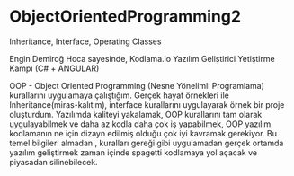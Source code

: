 # ObjectOrientedProgramming2
Inheritance, Interface, Operating Classes

Engin Demiroğ Hoca sayesinde, Kodlama.io Yazılım Geliştirici Yetiştirme Kampı (C# + ANGULAR)

OOP - Object Oriented Programming (Nesne Yönelimli Programlama) kurallarını uygulamaya çalıştığım.
Gerçek hayat örnekleri ile Inheritance(miras-kalıtım), interface kurallarını uygulayarak örnek bir proje oluşturdum.
Yazılımda kaliteyi yakalamak, OOP kurallarını tam olarak uygulayabilmek ve daha az kodla daha çok iş yapabilmek,
OOP yazılım kodlamanın ne için dizayn edilmiş olduğu çok iyi kavramak gerekiyor.
Bu temel bilgileri almadan , kuralları gereği gibi uygulamadan gerçek ortamda yazılım geliştirmek zaman içinde spagetti kodlamaya yol açacak ve piyasadan silinebilecek.

